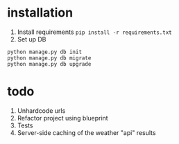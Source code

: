 # installation

1. Install requirements
`pip install -r requirements.txt`
2. Set up DB
```
python manage.py db init
python manage.py db migrate
python manage.py db upgrade
```

# todo

1. Unhardcode urls
2. Refactor project using blueprint
3. Tests
4. Server-side caching of the weather "api" results